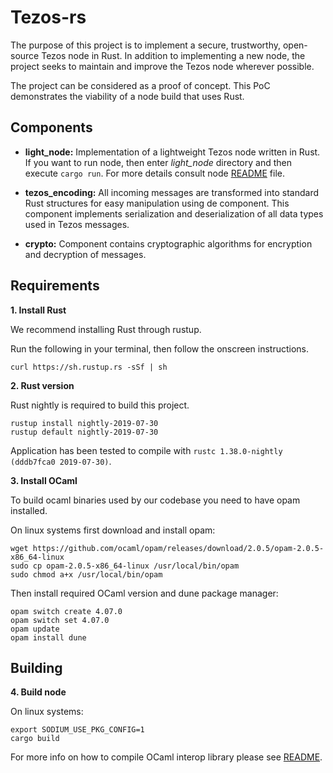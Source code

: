 Tezos-rs
===========

The purpose of this project is to implement a secure, trustworthy, open-source Tezos node in Rust. In addition to implementing a new node, the project seeks to maintain and improve the Tezos node wherever possible. 

The project can be considered as a proof of concept. This PoC demonstrates the viability of a node build that uses Rust. 

## Components

* **light_node:** Implementation of a lightweight Tezos node written in Rust.
  If you want to run node, then enter *light_node* directory and then execute `cargo run`. For more details consult node [README](light_node/README.md) file.

* **tezos_encoding:** All incoming messages are transformed into standard Rust structures for easy manipulation using de component. This component implements serialization and deserialization of all data types used in Tezos messages.

* **crypto:** Component contains cryptographic algorithms for encryption and decryption of messages.  


Requirements
------------

**1. Install Rust** 

We recommend installing Rust through rustup.

Run the following in your terminal, then follow the onscreen instructions.

```
curl https://sh.rustup.rs -sSf | sh
```

**2. Rust version** 

Rust nightly is required to build this project.
```
rustup install nightly-2019-07-30
rustup default nightly-2019-07-30
```
Application has been tested to compile with `rustc 1.38.0-nightly (dddb7fca0 2019-07-30)`.

**3. Install OCaml**

To build ocaml binaries used by our codebase you need to have opam installed.

On linux systems first download and install opam:

```
wget https://github.com/ocaml/opam/releases/download/2.0.5/opam-2.0.5-x86_64-linux
sudo cp opam-2.0.5-x86_64-linux /usr/local/bin/opam
sudo chmod a+x /usr/local/bin/opam
```

Then install required OCaml version and dune package manager:
```
opam switch create 4.07.0
opam switch set 4.07.0
opam update
opam install dune
```


Building
--------

**4. Build node** 

On linux systems:

```
export SODIUM_USE_PKG_CONFIG=1
cargo build
```

For more info on how to compile OCaml interop library please see [README](tezos_interop/README.md).
